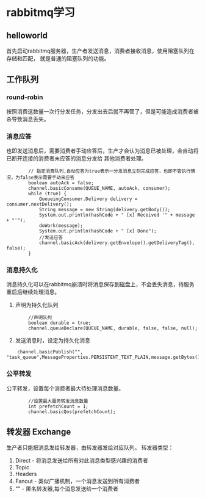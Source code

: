 # rabbitmq学习
## helloworld
首先启动rabbitmq服务器，生产者发送消息，消费者接收消息，使用阻塞队列在存储和匹配，
就是普通的阻塞队列的功能。

## 工作队列
### round-robin
按照消费这数量一次行分发任务，分发出去后就不再管了，但是可能造成消费者被杀导致消息丢失。
### 消息应答
也即发送消息后，需要消费者手动应答后，生产才会认为消息已被处理，会自动将已断开连接的消费者未应答的消息分发给
其他消费者处理。
```
        // 指定消费队列,自动应答为true表示一分发消息立刻完成应答，也即不管执行情况，为false表示需要手动来应答
        boolean autoAck = false;
        channel.basicConsume(QUEUE_NAME, autoAck, consumer);
        while (true) {
            QueueingConsumer.Delivery delivery = consumer.nextDelivery();
            String message = new String(delivery.getBody());
            System.out.println(hashCode + " [x] Received '" + message + "'");
            doWork(message);
            System.out.println(hashCode + " [x] Done");
            //发送应答
            channel.basicAck(delivery.getEnvelope().getDeliveryTag(), false);
        }
```
### 消息持久化
消息持久化可以在rabbitmq崩溃时将消息保存到磁盘上，不会丢失消息，待服务重启后继续处理消息。
1. 声明为持久化队列
```
        //声明队列
        boolean durable = true;
        channel.queueDeclare(QUEUE_NAME, durable, false, false, null);
```
2. 发送消息时，设定为持久化消息
```
    channel.basicPublish("", "task_queue",MessageProperties.PERSISTENT_TEXT_PLAIN,message.getBytes());
```
### 公平转发
 公平转发，设置每个消费者最大待处理消息数量。
 ```
         //设置最大服务转发消息数量
         int prefetchCount = 1;
         channel.basicQos(prefetchCount);
 ```
 ## 转发器 Exchange
 生产者只能把消息发给转发器，由转发器发给对应队列。
 转发器类型：
 1. Direct - 将消息发送给所有对此消息类型感兴趣的消费者
 2. Topic
 3. Headers
 4. Fanout - 类似广播机制，一个消息发送到所有消费者
 5. "" - 匿名转发器,每个消息发送给一个消费者
 